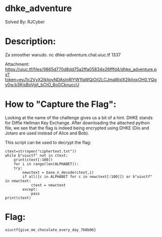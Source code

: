 # dhke_adventure
Solved By: RJCyber

# Description:
Za smoother warudo. nc dhke-adventure.chal.uiuc.tf 1337

Attachment: https://uiuc.tf/files/9865d770d8dd75a2ffa05834e26fffd4/dhke_adventure.py?token=eyJ1c2VyX2lkIjoyNDAsInRlYW1faWQiOjI2LCJmaWxlX2lkIjoxOH0.YQgy0w.b3KjsBoVgjt_bCtO_8oGCknuccU

# How to "Capture the Flag":
Looking at the name of the challenge gives us a bit of a hint. DHKE stands for Diffie Hellman Key Exchange. After downloading the attached python file, we see that the flag is indeed being encrypted using DHKE (Dio and Jotaro are used instead of Alice and Bob).

This script can be used to decrypt the flag:

```
ctext=str(open("ciphertext.txt"))
while b"uiuctf" not in ctext:
    print(ctext[:100])
    for i in range(len(ALPHABET)):
    try:
        newctext = base_n_decode(ctext,i)
        if all([c in ALPHABET for c in newctext[:100]]) or b"uiuctf" in newctext:
            ctext = newctext
        except:
            pass
print(ctext)
```
# Flag:
```uiuctf{give_me_chocolate_every_day_7b8b06}```
